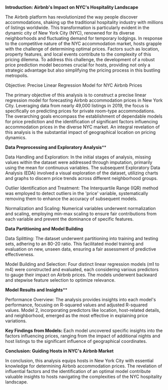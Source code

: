 **Introduction: Airbnb's Impact on NYC's Hospitality Landscape**

The Airbnb platform has revolutionized the way people discover accommodations, shaking up the traditional hospitality industry with millions of listings worldwide. This transformation is particularly evident in the dynamic city of New York City (NYC), renowned for its diverse neighborhoods and fluctuating demand for temporary lodgings. In response to the competitive nature of the NYC accommodation market, hosts grapple with the challenge of determining optimal prices. Factors such as location, property features, and local events contribute to the complexity of this pricing dilemma. To address this challenge, the development of a robust price prediction model becomes crucial for hosts, providing not only a strategic advantage but also simplifying the pricing process in this bustling metropolis.

Objective: Precise Linear Regression Model for NYC Airbnb Prices

The primary objective of this analysis is to construct a precise linear regression model for forecasting Airbnb accommodation prices in New York City. Leveraging data from nearly 49,000 listings in 2019, the focus is specifically on predicting prices for private room-type accommodations. The overarching goals encompass the establishment of dependable models for price prediction and the identification of significant factors influencing accommodation prices in the diverse NYC market. An integral revelation of this analysis is the substantial impact of geographical location on pricing dynamics.

**Data Preprocessing and Exploratory Analysis****

Data Handling and Exploration:
In the initial stages of analysis, missing values within the dataset were addressed through imputation, primarily using the mean for continuous variables. The subsequent Exploratory Data Analysis (EDA) involved a visual exploration of the dataset, utilizing charts and graphs to discern price trends across different neighborhood groups.

Outlier Identification and Treatment:
The Interquartile Range (IQR) method was employed to detect outliers in the 'price' variable, systematically removing them to enhance the accuracy of subsequent models.

Normalization and Scaling:
Numerical variables underwent normalization and scaling, employing min-max scaling to ensure fair contributions from each variable and prevent the dominance of specific features.

****Data Partitioning and Model Building****

Data Splitting:
The dataset underwent partitioning into training and testing sets, adhering to an 80-20 ratio. This facilitated model training and evaluation on new, unseen data, ensuring a fair assessment of predictive effectiveness.

Model Building and Selection:
Four distinct linear regression models (m1 to m4) were constructed and evaluated, each considering various predictors to gauge their impact on Airbnb prices. The models underwent backward and stepwise feature selection to optimize relevance.

**Model Results and Insights****

Performance Overview:
The analysis provides insights into each model's performance, focusing on R-squared values and adjusted R-squared values. Model 2, incorporating predictors like location, host-related details, and neighborhood, emerged as the most effective in explaining price variations.

****Key Findings from Models:****
Each model uncovered specific insights into the factors influencing prices, ranging from the impact of additional nights and host listings to the significant influence of geographical coordinates.

****Conclusion: Guiding Hosts in NYC's Airbnb Market****

In conclusion, this analysis equips hosts in New York City with essential knowledge for determining Airbnb accommodation prices. The revelation of influential factors and the identification of an optimal model contribute valuable insights to hosts navigating the complexities of the NYC hospitality landscape.
